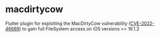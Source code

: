 # macdirtycow

Flutter plugin for exploiting the MacDirtyCow vulnerability ([CVE-2022-46689](https://cve.mitre.org/cgi-bin/cvename.cgi?name=CVE-2022-46689)) to gain full FileSystem access on iOS versions <= 16.1.2
